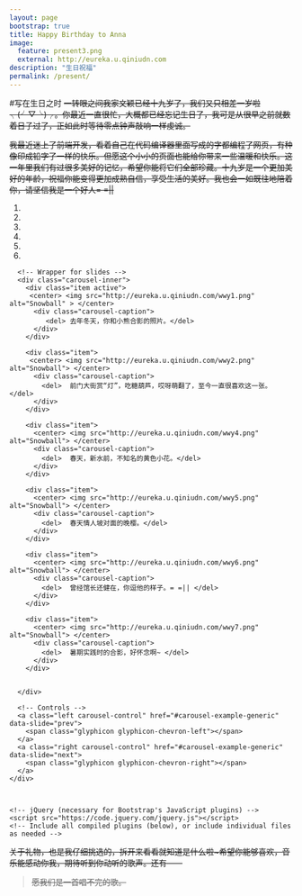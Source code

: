 ```yaml
---
layout: page
bootstrap: true
title: Happy Birthday to Anna
image:
  feature: present3.png
  external: http://eureka.u.qiniudn.com
description: "生日祝福"
permalink: /present/
---
```

#写在生日之时
~~一转眼之间我家文颖已经十九岁了，我们又只相差一岁啦╮(╯▽╰)╭。你最近一直很忙，大概都已经忘记生日了，我可是从很早之前就数着日子过了，正如此时等待零点钟声敲响一样虔诚。~~



~~我最近迷上了前端开发，看着自己在代码编译器里面写成的字都编程了网页，有种像印成铅字了一样的快乐。但愿这个小小的页面也能给你带来一些温暖和快乐。这一年里我们有过很多美好的记忆，希望你能将它们全部珍藏。十九岁是一个更加美好的年龄，祝福你能变得更加成熟自信，享受生活的美好。我也会一如既往地陪着你，请坚信我是一个好人= =||~~


<body>
	<div id="carousel-example-generic" class="carousel slide" data-ride="carousel">
	  <!-- Indicators -->
	  <ol class="carousel-indicators">
	    <li data-target="#carousel-example-generic" data-slide-to="0" class="active"></li>
	    <li data-target="#carousel-example-generic" data-slide-to="1"></li>
	    <li data-target="#carousel-example-generic" data-slide-to="2"></li>
		<li data-target="#carousel-example-generic" data-slide-to="3"></li>
			<li data-target="#carousel-example-generic" data-slide-to="4"></li>
				<li data-target="#carousel-example-generic" data-slide-to="5"></li>
	  </ol>

	  <!-- Wrapper for slides -->
	  <div class="carousel-inner">
	    <div class="item active">
	     <center> <img src="http://eureka.u.qiniudn.com/wwy1.png" alt="Snowball" > </center>
	      <div class="carousel-caption">
			 <del> 去年冬天，你和小熊合影的照片。</del>
	      </div>
	    </div>
		
	    <div class="item">
	     <center> <img src="http://eureka.u.qiniudn.com/wwy2.png" alt="Snowball"> </center>
	      <div class="carousel-caption">
			<del>  前门大街赏“灯”，吃糖葫芦，哎呀萌翻了，至今一直很喜欢这一张。</del>
	      </div>
	    </div>
		
	    <div class="item">
	      <center> <img src="http://eureka.u.qiniudn.com/wwy4.png" alt="Snowball"> </center>
	      <div class="carousel-caption">
			<del>  春天，新水前，不知名的黄色小花。</del>
	      </div>
	    </div>
		
	    <div class="item">
	      <center> <img src="http://eureka.u.qiniudn.com/wwy5.png" alt="Snowball"> </center>
	      <div class="carousel-caption">
			<del>  春天情人坡对面的晚樱。</del>
	      </div>
	    </div>
		
	    <div class="item">
	      <center> <img src="http://eureka.u.qiniudn.com/wwy6.png" alt="Snowball"> </center>
	      <div class="carousel-caption">
			<del>  曾经馆长还健在，你逗他的样子。= =|| </del>
	      </div>
	    </div>
		
	    <div class="item">
	      <center> <img src="http://eureka.u.qiniudn.com/wwy7.png" alt="Snowball"> </center>
	      <div class="carousel-caption">
			<del>  暑期实践时的合影，好怀念啊~ </del>
	      </div>
	    </div>
		
	    
	  </div>

	  <!-- Controls -->
	  <a class="left carousel-control" href="#carousel-example-generic" data-slide="prev">
	    <span class="glyphicon glyphicon-chevron-left"></span>
	  </a>
	  <a class="right carousel-control" href="#carousel-example-generic" data-slide="next">
	    <span class="glyphicon glyphicon-chevron-right"></span>
	  </a>
	</div>



    <!-- jQuery (necessary for Bootstrap's JavaScript plugins) -->
    <script src="https://code.jquery.com/jquery.js"></script>
    <!-- Include all compiled plugins (below), or include individual files as needed -->
	
  </body>
	
~~关于礼物，也是我仔细挑选的，拆开来看看就知道是什么啦~希望你能够喜欢，音乐能感动你我，期待听到你动听的歌声。还有——~~


  >~~愿我们是一首唱不完的歌。~~